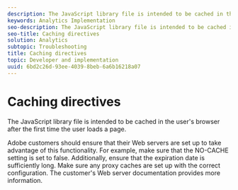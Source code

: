 ```yaml
---
description: The JavaScript library file is intended to be cached in the user's browser after the first time the user loads a page.
keywords: Analytics Implementation
seo-description: The JavaScript library file is intended to be cached in the user's browser after the first time the user loads a page.
seo-title: Caching directives
solution: Analytics
subtopic: Troubleshooting
title: Caching directives
topic: Developer and implementation
uuid: 6bd2c26d-93ee-4039-8beb-6a6b16218a07
---
```


# Caching directives

The JavaScript library file is intended to be cached in the user's browser after the first time the user loads a page.

 Adobe customers should ensure that their Web servers are set up to take advantage of this functionality. For example, make sure that the NO-CACHE setting is set to false. Additionally, ensure that the expiration date is sufficiently long. Make sure any proxy caches are set up with the correct configuration. The customer's Web server documentation provides more information.
